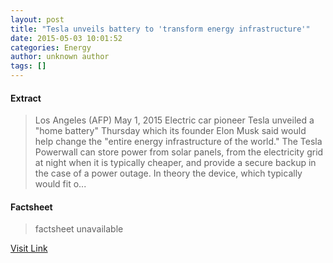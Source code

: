 ```yaml
---
layout: post
title: "Tesla unveils battery to 'transform energy infrastructure'"
date: 2015-05-03 10:01:52
categories: Energy
author: unknown author
tags: []
---
```



#### Extract
>Los Angeles (AFP) May 1, 2015 Electric car pioneer Tesla unveiled a "home battery" Thursday which its founder Elon Musk said would help change the "entire energy infrastructure of the world." The Tesla Powerwall can store power from solar panels, from the electricity grid at night when it is typically cheaper, and provide a secure backup in the case of a power outage. In theory the device, which typically would fit o...

#### Factsheet
>factsheet unavailable

[Visit Link](http://www.spacedaily.com/reports/Tesla_unveils_battery_to_transform_energy_infrastructure_999.html)


